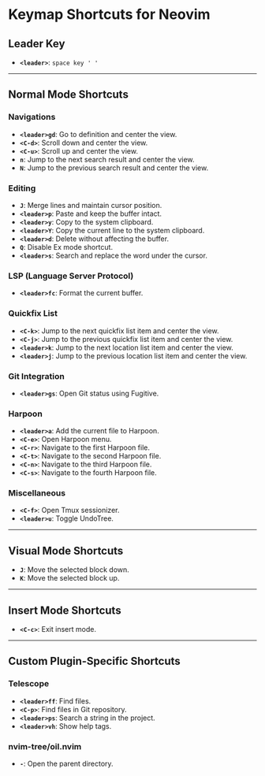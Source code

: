 # Keymap Shortcuts for Neovim

## **Leader Key**
- **`<leader>`**: `space key ' '`

---

## **Normal Mode Shortcuts**

### **Navigations**
- **`<leader>gd`**: Go to definition and center the view.
- **`<C-d>`**: Scroll down and center the view.
- **`<C-u>`**: Scroll up and center the view.
- **`n`**: Jump to the next search result and center the view.
- **`N`**: Jump to the previous search result and center the view.

### **Editing**
- **`J`**: Merge lines and maintain cursor position.
- **`<leader>p`**: Paste and keep the buffer intact.
- **`<leader>y`**: Copy to the system clipboard.
- **`<leader>Y`**: Copy the current line to the system clipboard.
- **`<leader>d`**: Delete without affecting the buffer.
- **`Q`**: Disable Ex mode shortcut.
- **`<leader>s`**: Search and replace the word under the cursor.

### **LSP (Language Server Protocol)**
- **`<leader>fc`**: Format the current buffer.

### **Quickfix List**
- **`<C-k>`**: Jump to the next quickfix list item and center the view.
- **`<C-j>`**: Jump to the previous quickfix list item and center the view.
- **`<leader>k`**: Jump to the next location list item and center the view.
- **`<leader>j`**: Jump to the previous location list item and center the view.

### **Git Integration**
- **`<leader>gs`**: Open Git status using Fugitive.

### **Harpoon**
- **`<leader>a`**: Add the current file to Harpoon.
- **`<C-e>`**: Open Harpoon menu.
- **`<C-r>`**: Navigate to the first Harpoon file.
- **`<C-t>`**: Navigate to the second Harpoon file.
- **`<C-n>`**: Navigate to the third Harpoon file.
- **`<C-s>`**: Navigate to the fourth Harpoon file.

### **Miscellaneous**
- **`<C-f>`**: Open Tmux sessionizer.
- **`<leader>u`**: Toggle UndoTree.

---

## **Visual Mode Shortcuts**

- **`J`**: Move the selected block down.
- **`K`**: Move the selected block up.

---

## **Insert Mode Shortcuts**

- **`<C-c>`**: Exit insert mode.

---

## **Custom Plugin-Specific Shortcuts**

### **Telescope**
- **`<leader>ff`**: Find files.
- **`<C-p>`**: Find files in Git repository.
- **`<leader>ps`**: Search a string in the project.
- **`<leader>vh`**: Show help tags.

### **nvim-tree/oil.nvim**
- **`-`**: Open the parent directory.

